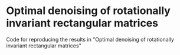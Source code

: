 # Optimal denoising of rotationally invariant rectangular matrices
Code for reproducing the results in "Optimal denoising of rotationally invariant rectangular matrices"
